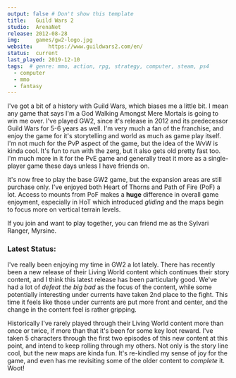```yaml
---
output: false # Don't show this template
title:   Guild Wars 2
studio:  ArenaNet
release: 2012-08-28
img:     games/gw2-logo.jpg
website:     https://www.guildwars2.com/en/
status:  current
last_played: 2019-12-10
tags:  # genre: mmo, action, rpg, strategy, computer, steam, ps4
  - computer
  - mmo
  - fantasy
---
```


I've got a bit of a history with Guild Wars, which biases me a little bit. I mean any game that says I'm a God Walking Amongst Mere Mortals is going to win me over. I've played GW2, since it's release in 2012 and its predecessor Guild Wars for 5-6 years as well. I'm very much a fan of the franchise, and enjoy the game for it's storytelling and world as much as game play itself. I'm not much for the PvP aspect of the game, but the idea of the WvW is kinda cool. It's fun to run with the zerg, but it also gets old pretty fast too. I'm much more in it for the PvE game and generally treat it more as a single-player game these days unless I have friends on.

It's now free to play the base GW2 game, but the expansion areas are still purchase only. I've enjoyed both Heart of Thorns and Path of Fire (PoF) a lot. Access to mounts from PoF makes a __huge__ difference in overall game enjoyment, especially in HoT which introduced *gliding* and the maps begin to focus more on vertical terrain levels.

If you join and want to play together, you can friend me as the Sylvari Ranger, Myrsine.

### Latest Status: 

I've really been enjoying my time in GW2 a lot lately. There has recently been a new release of their Living World content which continues their story content, and I think this latest release has been particularly good. We've had a lot of *defeat the big bad* as the focus of the content, while some potentially interesting under currents have taken 2nd place to the fight. This time it feels like those under currents are put more front and center, and the change in the content feel is rather gripping. 

Historically I've rarely played through their Living World content more than once or twice, if more than that it's been for some key loot reward. I've taken 5 characters through the first two episodes of this new content at this point, and intend to keep rolling through my others. Not only is the story line cool, but the new maps are kinda fun. It's re-kindled my sense of joy for the game, and even has me revisiting some of the older content to *complete* it. Woot!  
